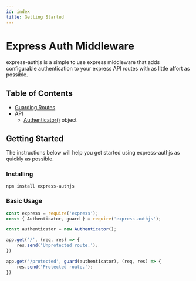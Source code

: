 ```yaml
---
id: index
title: Getting Started
---
```

# Express Auth Middleware
express-authjs is a simple to use express middleware that adds configurable authentication to your express API routes with as little affort as possible.

## Table of Contents
- [Guarding Routes](guarding-routes)
- API
  - [Authenticator()](authenticator-api) object

## Getting Started
The instructions below will help you get started using express-authjs as quickly as possible.

### Installing
```
npm install express-authjs
```

### Basic Usage
```javascript
const express = require('express');
const { Authenticator, guard } = require('express-authjs');

const authenticator = new Authenticator();

app.get('/', (req, res) => {
    res.send('Unprotected route.');
})

app.get('/protected', guard(authenticator), (req, res) => {
    res.send('Protected route.');
})
```
